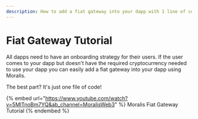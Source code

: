 ```yaml
---
description: How to add a fiat gateway into your dapp with 1 line of code with Moralis
---
```


# Fiat Gateway Tutorial

All dapps need to have an onboarding strategy for their users. If the user comes to your dapp but doesn't have the required cryptocurrency needed to use your dapp you can easily add a fiat gateway into your dapp using Moralis.

The best part? It's just one file of code!

{% embed url="https://www.youtube.com/watch?v=5MlTnoBm7YQ&ab_channel=MoralisWeb3" %}
Moralis Fiat Gateway Tutorial
{% endembed %}
